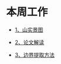 # 本周工作

- [1、山实景图](https://github.com/Darren-pty/Research/blob/main/Learning%20of%20way/Semester/picture/52.png)

- [2、论文解读](https://github.com/Darren-pty/Research/blob/main/Learning%20of%20way/Semester/picture/53.png)

- [3、边界提取方法](https://github.com/Darren-pty/Research/blob/main/Learning%20of%20way/Semester/picture/54.png)
